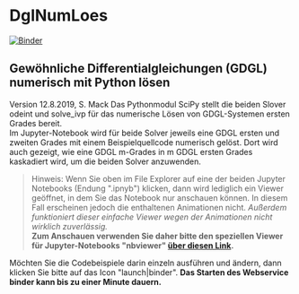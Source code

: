 # DglNumLoes

[![Binder](https://mybinder.org/badge.svg)](https://mybinder.org/v2/gh/StefanMack/DglNumLoes/master)

## Gewöhnliche Differentialgleichungen (GDGL) numerisch mit Python lösen
Version 12.8.2019, S. Mack
Das Pythonmodul SciPy stellt die beiden Slover odeint und solve_ivp für das numerische Lösen von GDGL-Systemen ersten Grades bereit.   
Im Jupyter-Notebook  wird für beide Solver jeweils eine GDGL ersten und zweiten Grades mit einem Beispielquellcode numerisch gelöst. Dort wird auch gezeigt, wie eine GDGL m-Grades in m GDGL ersten Grades kaskadiert wird, um die beiden Solver anzuwenden.

> Hinweis: Wenn Sie oben im File Explorer auf eine der beiden Jupyter Notebooks (Endung ".ipnyb") klicken, dann wird lediglich ein Viewer geöffnet, in dem Sie das Notebook nur anschauen können. In diesem Fall erscheinen jedoch die enthaltenen Animationen nicht. *Außerdem funktioniert dieser einfache Viewer wegen der Animationen nicht wirklich zuverlässig.*  
**Zum Anschauen verwenden Sie daher bitte den speziellen Viewer für Jupyter-Notebooks "nbviewer" [über diesen Link](https://nbviewer.jupyter.org/github/StefanMack/DglNumLoes/blob/master/DglNumLoes.ipynb).**

Möchten Sie die Codebeispiele darin einzeln ausführen und ändern, dann klicken Sie bitte auf das Icon "launch|binder". **Das Starten des Webservice binder kann bis zu einer Minute dauern.**
